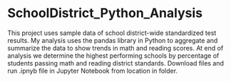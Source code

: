 # SchoolDistrict_Python_Analysis
This project uses sample data of school district-wide standardized test results. My analysis uses the pandas library in Python to aggregate and summarize the data to show trends in math and reading scores. At end of analysis we determine the highest performing schools by percentage of students passing math and reading district standards. Download files and run .ipnyb file in Jupyter Notebook from location in folder.
